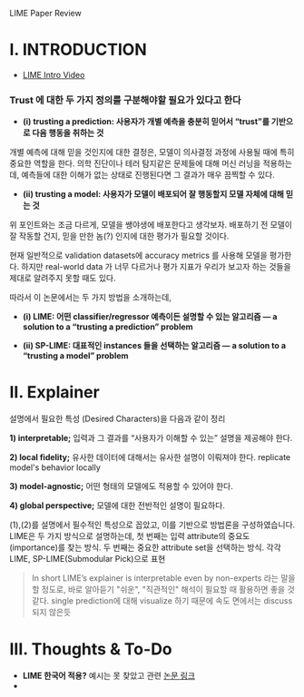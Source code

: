 
LIME Paper Review

# I. INTRODUCTION

-  [LIME Intro Video](https://youtu.be/hUnRCxnydCc)

### Trust 에 대한 두 가지 정의를 구분해야할 필요가 있다고 한다

- **(i) trusting a prediction: 사용자가 개별 예측을 충분히 믿어서 “trust”를 기반으로 다음 행동을 취하는 것**

개별 예측에 대해 믿을 것인지에 대한 결정은, 모델이 의사결정 과정에 사용될 때에 특히 중요한 역할을 한다. 의학 진단이나 테러 탐지같은 문제들에 대해 머신 러닝을 적용하는데, 예측들에 대한 이해가 없는 상태로 진행된다면 그 결과가 매우 끔찍할 수 있다.

  - **(ii) trusting a model: 사용자가 모델이 배포되어 잘 행동할지 모델 자체에 대해 믿는 것**

위 포인트와는 조금 다르게, 모델을 쌩야생에 배포한다고 생각보자. 배포하기 전 모델이 잘 작동할 건지, 믿을 만한 놈(?) 인지에 대한 평가가 필요할 것이다.

현재 일반적으로 validation datasets에 accuracy metrics 를 사용해 모델을 평가한다. 하지만 real-world data 가 너무 다르거나 평가 지표가 우리가 보고자 하는 것들을 제대로 알려주지 못할 때도 있다. 

따라서 이 논문에서는 두 가지 방법을 소개하는데, 

- **(i) LIME: 어떤 classifier/regressor 예측이든 설명할 수 있는 알고리즘 — a solution to a “trusting a prediction” problem**

- **(ii) SP-LIME: 대표적인 instances 들을 선택하는 알고리즘 — a solution to a “trusting a model” problem**


# II. Explainer

설명에서 필요한 특성 (Desired Characters)을 다음과 같이 정리

**1) interpretable;**  입력과 그 결과를 “사용자가 이해할 수 있는” 설명을 제공해야 한다.

**2) local fidelity;**  유사한 데이터에 대해서는 유사한 설명이 이뤄져야 한다. replicate model's behavior locally

**3) model-agnostic;**  어떤 형태의 모델에도 적용할 수 있어야 한다. 

**4) global perspective;**  모델에 대한 전반적인 설명이 필요하다.

(1),(2)를 설명에서 필수적인 특성으로 꼽았고, 이를 기반으로 방법론을 구성하였습니다. 
LIME은 두 가지 방식으로 설명하는데, 첫 번째는 입력 attribute의 중요도(importance)를 찾는 방식. 두 번째는 중요한 attribute set을 선택하는 방식. 각각 LIME, SP-LIME(Submodular Pick)으로 표현

> In short LIME’s explainer is interpretable even by non-experts 라는 말을 할 정도로, 바로 알아듣기 "쉬운", "직관적인" 해석이 필요할 때 활용하면 좋을 것 같다.
> single prediction에 대해 visualize 하기 때문에 속도 면에서는 discuss 되지 않은듯






# III. Thoughts & To-Do

- **LIME 한국어 적용?** 예시는 못 찾았고 관련 [논문 링크](https://www.kci.go.kr/kciportal/ci/sereArticleSearch/ciSereArtiView.kci?sereArticleSearchBean.artiId=ART002787808)
- 
